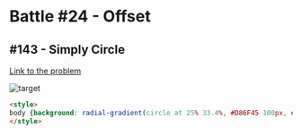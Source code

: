 # Battle #24 - Offset

## #143 - Simply Circle

[Link to the problem](https://cssbattle.dev/play/143)

![target](https://cssbattle.dev/targets/143.png)


```html
<style>
body {background: radial-gradient(circle at 25% 33.4%, #D86F45 100px, #F5D6B4 100px);}
</style>
```

